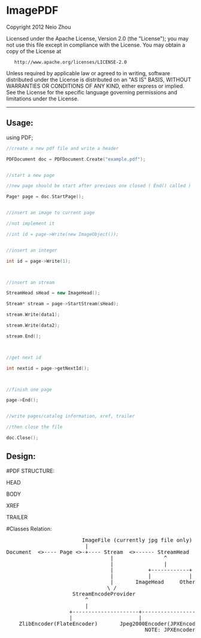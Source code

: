 

ImagePDF
==============================

   Copyright 2012 Neio Zhou

   Licensed under the Apache License, Version 2.0 (the "License");
   you may not use this file except in compliance with the License.
   You may obtain a copy of the License at

       http://www.apache.org/licenses/LICENSE-2.0

   Unless required by applicable law or agreed to in writing, software
   distributed under the License is distributed on an "AS IS" BASIS,
   WITHOUT WARRANTIES OR CONDITIONS OF ANY KIND, either express or implied.
   See the License for the specific language governing permissions and
   limitations under the License.

---------------------------------------

Usage:
---------------


using PDF;

```C++
//create a new pdf file and write a header

PDFDocument doc = PDFDocument.Create("example.pdf");


//start a new page

//new page should be start after previous one closed ( End() called )

Page* page = doc.StartPage();


//insert an image to current page

//not implement it

//int id = page->Write(new ImageObject());


//insert an integer

int id = page->Write(1);



//insert an stream

StreamHead sHead = new ImageHead();

Stream* stream = page->StartStream(sHead);

stream.Write(data1);

stream.Write(data2);

stream.End();



//get next id

int nextid = page->getNextId();



//finish one page

page->End();


//write pages/catalog information, xref, trailer

//then close the file

doc.Close();

```

Design:
----------------


#PDF STRUCTURE:

HEAD

BODY

XREF

TRAILER


#Classes Relation:

<pre>
                        ImageFile (currently jpg file only)
                         |
Document  <>---- Page <>-+---- Stream  <>------ StreamHead
                                 |                ^
                                 |                |
                                 |           +------------+
                                 |           |            |
                                 |       ImageHead     OtherHead
                                \ /
                     StreamEncodeProvider
                         ^
                         |
                    +---------------------+------------------------(to be extended)
                    |                     |
    ZlibEncoder(FlateEncoder)       Jpeg2000Encoder(JPXEncoder)
	                                        NOTE: JPXEncoder may write the data to a temporary file and then transform to JPEG2000 
<pre>                                        





